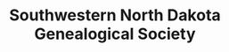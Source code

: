 ---
layout: repo
title: "Southwestern North Dakota Genealogical Society"
id: 6430
permalink: repos/6430/
---